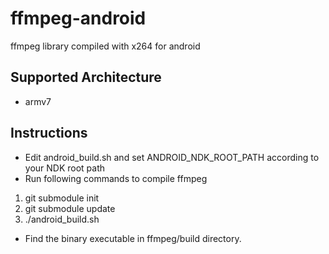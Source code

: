 ffmpeg-android
==============

ffmpeg library compiled with x264 for android

Supported Architecture
----
* armv7

Instructions
----
* Edit android_build.sh and set ANDROID_NDK_ROOT_PATH according to your NDK root path
* Run following commands to compile ffmpeg
1. git submodule init
2. git submodule update
3. ./android_build.sh
* Find the binary executable in ffmpeg/build directory.

